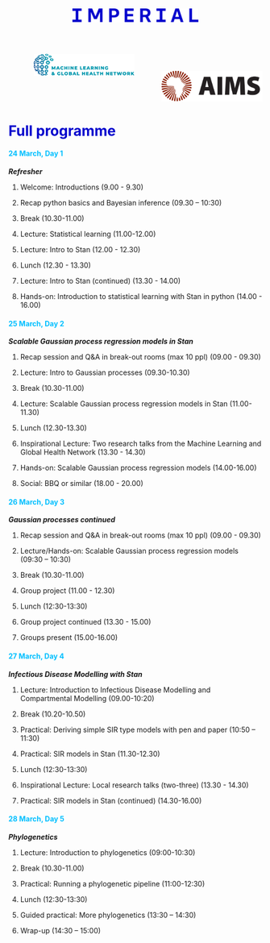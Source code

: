 ---
---

<style>
  h1 {
      color: rgb(0, 0, 205)
  }
  h4 {
      color: rgb(0, 191, 255)
  }
</style>

<center>
<img src="../resources/imperial.png" width="250" hspace="50" style="display:inline-block;margin:10px;"/>
<img src="../resources/mlgh.png" width="200" hspace="50" style="display:inline-block;margin:50px;"/>
<img src="../resources/ammi.png" width="200" style="display:inline-block;"/>
</center>

# Full programme


#### 24 March, Day 1
***Refresher***
1. Welcome: Introductions (9.00 - 9.30)

2. Recap python basics and Bayesian inference (09.30 – 10:30)

3. Break (10.30-11.00)

4. Lecture: Statistical learning (11.00-12.00)

5. Lecture: Intro to Stan  (12.00 - 12.30)

6. Lunch (12.30 - 13.30)

7. Lecture: Intro to Stan (continued) (13.30 - 14.00)

8. Hands-on: Introduction to statistical learning with Stan in python (14.00 - 16.00)


#### 25 March, Day 2
***Scalable Gaussian process regression models in Stan***

1. Recap session and Q&A in break-out rooms (max 10 ppl) (09.00 - 09.30)

2. Lecture: Intro to Gaussian processes (09.30-10.30)

3. Break (10.30-11.00)

4. Lecture: Scalable Gaussian process regression models in Stan (11.00-11.30)

5. Lunch (12.30-13.30)

6. Inspirational Lecture: Two research talks from the Machine Learning and Global Health Network (13.30 - 14.30)

7. Hands-on: Scalable Gaussian process regression models (14.00-16.00)

8. Social: BBQ or similar (18.00 - 20.00)


#### 26 March, Day 3
***Gaussian processes continued***

1. Recap session and Q&A in break-out rooms (max 10 ppl) (09.00 - 09.30)

2. Lecture/Hands-on: Scalable Gaussian process regression models (09:30 – 10:30)

3. Break (10.30-11.00)

4. Group project (11.00 - 12.30)

5. Lunch (12:30-13:30)

6. Group project continued (13.30 - 15.00)

7. Groups present (15.00-16.00)

#### 27 March, Day 4
***Infectious Disease Modelling with Stan***


1. Lecture: Introduction to Infectious Disease Modelling and Compartmental Modelling (09.00-10:20)

2. Break (10.20-10.50)

3. Practical: Deriving simple SIR type models with pen and paper (10:50 – 11:30)

4. Practical: SIR models in Stan (11.30-12.30)

5. Lunch (12:30-13:30)

6. Inspirational Lecture: Local research talks (two-three) (13.30 - 14.30)

7. Practical: SIR models in Stan (continued) (14.30-16.00)


#### 28 March, Day 5
***Phylogenetics***

1. Lecture: Introduction to phylogenetics (09:00-10:30)

2. Break (10.30-11.00)

3. Practical: Running a phylogenetic pipeline (11:00-12:30)

4. Lunch (12:30-13:30)

5. Guided practical: More phylogenetics (13:30 – 14:30)

6. Wrap-up (14:30 – 15:00)
